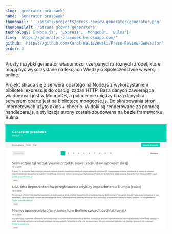 ```yaml
---
slug: 'generator-prasowek'
name: 'Generator prasówek'
thumbnail: '../assets/projects/press-review-generator/generator.png'
thumbnailAlt: 'Strona główna generatora'
technology: ['Node.js', 'Express', 'MongoDB', 'Bulma']
live: 'https://generator-prasowek.herokuapp.com/'
github: 'https://github.com/Karol-Waliszewski/Press-Review-Generator'
order: 3
---
```


Prosty i szybki generator wiadomości czerpanych z róznych źródeł, które mogą być wykorzystane na lekcjach Wiedzy o Społeczeństwie w wersji online.

Projekt składa się z serwera opartego na Node.js z wykorzystaniem biblioteki express.js do obsługi żądań HTTP. Baza danych zawierająca wiadomości jest w MongoDB, a połączenie między bazą danych a serwerem oparte jest na bibliotece mongoose.js. Do skrapowania stron internetowych użyto axios + cheerio. Widoki są renderowane za pomocą handlebars.js, a stylizacja strony została zbudowana na bazie frameworku Bulma.

![Strona główna](../assets/projects/press-review-generator/generator.png)
